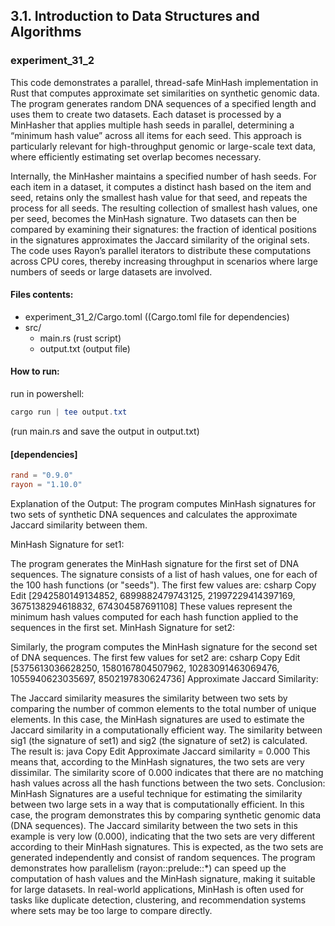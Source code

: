 ## 3.1. Introduction to Data Structures and Algorithms

### experiment_31_2

This code demonstrates a parallel, thread-safe MinHash implementation in Rust that computes approximate set similarities on synthetic genomic data. The program generates random DNA sequences of a specified length and uses them to create two datasets. Each dataset is processed by a MinHasher that applies multiple hash seeds in parallel, determining a “minimum hash value” across all items for each seed. This approach is particularly relevant for high-throughput genomic or large-scale text data, where efficiently estimating set overlap becomes necessary.

Internally, the MinHasher maintains a specified number of hash seeds. For each item in a dataset, it computes a distinct hash based on the item and seed, retains only the smallest hash value for that seed, and repeats the process for all seeds. The resulting collection of smallest hash values, one per seed, becomes the MinHash signature. Two datasets can then be compared by examining their signatures: the fraction of identical positions in the signatures approximates the Jaccard similarity of the original sets. The code uses Rayon’s parallel iterators to distribute these computations across CPU cores, thereby increasing throughput in scenarios where large numbers of seeds or large datasets are involved.

#### Files contents:
* experiment_31_2/Cargo.toml ((Cargo.toml file for dependencies)
* src/
  * main.rs (rust script)
  * output.txt (output file)

#### How to run:

run in powershell:

```powershell
cargo run | tee output.txt
```

(run main.rs and save the output in output.txt)
  
#### [dependencies]

```toml
rand = "0.9.0"
rayon = "1.10.0"
```
Explanation of the Output:
The program computes MinHash signatures for two sets of synthetic DNA sequences and calculates the approximate Jaccard similarity between them.

MinHash Signature for set1:

The program generates the MinHash signature for the first set of DNA sequences. The signature consists of a list of hash values, one for each of the 100 hash functions (or "seeds").
The first few values are:
csharp
Copy
Edit
[2942580149134852, 6899882479743125, 21997229414397169, 3675138294618832, 674304587691108]
These values represent the minimum hash values computed for each hash function applied to the sequences in the first set.
MinHash Signature for set2:

Similarly, the program computes the MinHash signature for the second set of DNA sequences.
The first few values for set2 are:
csharp
Copy
Edit
[5375613036628250, 1580167804507962, 10283091463069476, 1055940623035697, 8502197830624736]
Approximate Jaccard Similarity:

The Jaccard similarity measures the similarity between two sets by comparing the number of common elements to the total number of unique elements.
In this case, the MinHash signatures are used to estimate the Jaccard similarity in a computationally efficient way.
The similarity between sig1 (the signature of set1) and sig2 (the signature of set2) is calculated.
The result is:
java
Copy
Edit
Approximate Jaccard similarity = 0.000
This means that, according to the MinHash signatures, the two sets are very dissimilar. The similarity score of 0.000 indicates that there are no matching hash values across all the hash functions between the two sets.
Conclusion:
MinHash Signatures are a useful technique for estimating the similarity between two large sets in a way that is computationally efficient. In this case, the program demonstrates this by comparing synthetic genomic data (DNA sequences).
The Jaccard similarity between the two sets in this example is very low (0.000), indicating that the two sets are very different according to their MinHash signatures. This is expected, as the two sets are generated independently and consist of random sequences.
The program demonstrates how parallelism (rayon::prelude::*) can speed up the computation of hash values and the MinHash signature, making it suitable for large datasets.
In real-world applications, MinHash is often used for tasks like duplicate detection, clustering, and recommendation systems where sets may be too large to compare directly.


